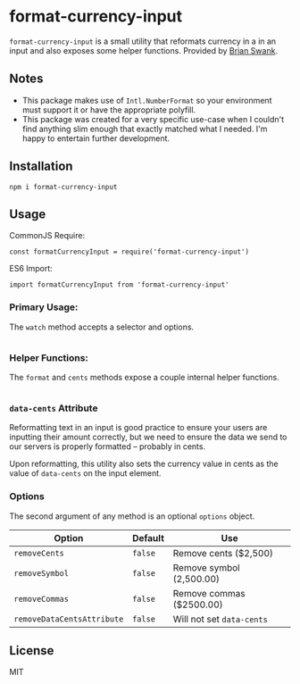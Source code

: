 # format-currency-input

`format-currency-input` is a small utility that reformats currency in a in an input and also exposes some helper functions. Provided by [Brian Swank](https://swank.dev/).

## Notes

- This package makes use of `Intl.NumberFormat` so your environment must support it or have the appropriate polyfill.
- This package was created for a very specific use-case when I couldn't find anything slim enough that exactly matched what I needed. I'm happy to entertain further development.

## Installation

```
npm i format-currency-input
```

## Usage

CommonJS Require:

```
const formatCurrencyInput = require('format-currency-input')
```

ES6 Import:

```
import formatCurrencyInput from 'format-currency-input'
```

### Primary Usage:

The `watch` method accepts a selector and options.

```

```

### Helper Functions:

The `format` and `cents` methods expose a couple internal helper functions.

```

```

### `data-cents` Attribute

Reformatting text in an input is good practice to ensure your users are inputting their amount correctly, but we need to ensure the data we send to our servers is properly formatted – probably in cents.

Upon reformatting, this utility also sets the currency value in cents as the value of `data-cents` on the input element.

### Options

The second argument of any method is an optional `options` object.

| Option                     | Default | Use                       |
| -------------------------- | ------- | ------------------------- |
| `removeCents`              | `false` | Remove cents (\$2,500)    |
| `removeSymbol`             | `false` | Remove symbol (2,500.00)  |
| `removeCommas`             | `false` | Remove commas (\$2500.00) |
| `removeDataCentsAttribute` | `false` | Will not set `data-cents` |

## License

MIT
